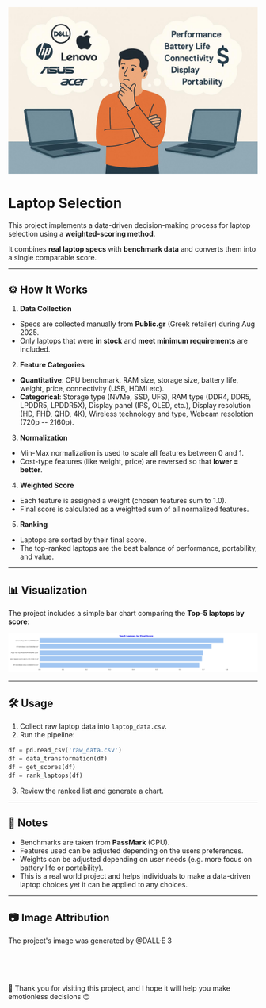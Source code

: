 ![project image](./images/choices.jpg)


# Laptop Selection


This project implements a data-driven decision-making process for laptop selection using a **weighted-scoring method**.


It combines **real laptop specs** with **benchmark data** and converts them into a single comparable score.


---


## ⚙️ How It Works


1. **Data Collection**
- Specs are collected manually from **Public.gr** (Greek retailer) during Aug 2025.
- Only laptops that were **in stock** and **meet minimum requirements** are included.


2. **Feature Categories**
- **Quantitative**: CPU benchmark, RAM size, storage size, battery life, weight, price, connectivity (USB, HDMI etc).
- **Categorical**: Storage type (NVMe, SSD, UFS), RAM type (DDR4, DDR5, LPDDR5, LPDDR5X), Display panel (IPS, OLED, etc.), Display resolution (HD, FHD, QHD, 4K), Wireless technology and type, Webcam resolotion (720p -- 2160p).


3. **Normalization**
- Min-Max normalization is used to scale all features between 0 and 1.
- Cost-type features (like weight, price) are reversed so that **lower = better**.


4. **Weighted Score**
- Each feature is assigned a weight (chosen features sum to 1.0).
- Final score is calculated as a weighted sum of all normalized features.


5. **Ranking**
- Laptops are sorted by their final score.
- The top-ranked laptops are the best balance of performance, portability, and value.


---


## 📊 Visualization


The project includes a simple bar chart comparing the **Top-5 laptops by score**:


![Top 10 Laptops](./images/top5_laptops.jpg)


---


## 🛠 Usage


1. Collect raw laptop data into `laptop_data.csv`.
2. Run the pipeline:
```python
df = pd.read_csv('raw_data.csv')
df = data_transformation(df)
df = get_scores(df)
df = rank_laptops(df)
```
3. Review the ranked list and generate a chart.


---


## 📌 Notes
- Benchmarks are taken from **PassMark** (CPU).
- Features used can be adjusted depending on the users preferences.
- Weights can be adjusted depending on user needs (e.g. more focus on battery life or portability).
- This is a real world project and helps individuals to make a data-driven laptop choices yet it can be applied to any choices.


---


## 📷 Image Attribution
The project's image was generated by @DALL·E 3


<br><br><br>

&#x1F917; Thank you for visiting this project, and I hope it will help you make emotionless decisions &#128522;

